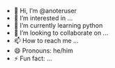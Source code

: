 - 👋 Hi, I’m @anoteruser
- 👀 I’m interested in ...
- 🌱 I’m currently learning python
- 💞️ I’m looking to collaborate on ...
- 📫 How to reach me ...
- 😄 Pronouns: he/him
- ⚡ Fun fact: ...

<!---
anoteruser/anoteruser is a ✨ special ✨ repository because its `README.md` (this file) appears on your GitHub profile.
You can click the Preview link to take a look at your changes.
--->
